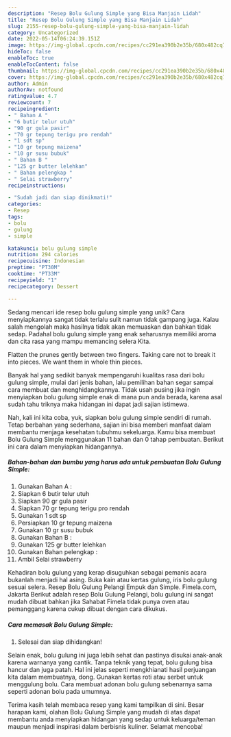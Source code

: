 ```yaml
---
description: "Resep Bolu Gulung Simple yang Bisa Manjain Lidah"
title: "Resep Bolu Gulung Simple yang Bisa Manjain Lidah"
slug: 2155-resep-bolu-gulung-simple-yang-bisa-manjain-lidah
category: Uncategorized
date: 2022-05-14T06:24:39.151Z
image: https://img-global.cpcdn.com/recipes/cc291ea390b2e35b/680x482cq70/bolu-gulung-simple-foto-resep-utama.jpg
hideToc: false
enableToc: true
enableTocContent: false
thumbnail: https://img-global.cpcdn.com/recipes/cc291ea390b2e35b/680x482cq70/bolu-gulung-simple-foto-resep-utama.jpg
cover: https://img-global.cpcdn.com/recipes/cc291ea390b2e35b/680x482cq70/bolu-gulung-simple-foto-resep-utama.jpg
author: Admin
authorAv: notfound
ratingvalue: 4.7
reviewcount: 7
recipeingredient:
- " Bahan A "
- "6 butir telur utuh"
- "90 gr gula pasir"
- "70 gr tepung terigu pro rendah"
- "1 sdt sp"
- "10 gr tepung maizena"
- "10 gr susu bubuk"
- " Bahan B "
- "125 gr butter lelehkan"
- " Bahan pelengkap "
- " Selai strawberry"
recipeinstructions:

- "Sudah jadi dan siap dinikmati!"
categories:
- Resep
tags:
- bolu
- gulung
- simple

katakunci: bolu gulung simple 
nutrition: 294 calories
recipecuisine: Indonesian
preptime: "PT30M"
cooktime: "PT33M"
recipeyield: "1"
recipecategory: Dessert

---
```





Sedang mencari ide resep bolu gulung simple yang unik? Cara menyiapkannya sangat tidak terlalu sulit namun tidak gampang juga. Kalau salah mengolah maka hasilnya tidak akan memuaskan dan bahkan tidak sedap. Padahal bolu gulung simple yang enak seharusnya memiliki aroma dan cita rasa yang mampu memancing selera Kita.





Flatten the prunes gently between two fingers. Taking care not to break it into pieces. We want them in whole thin pieces.

Banyak hal yang sedikit banyak mempengaruhi kualitas rasa dari bolu gulung simple, mulai dari jenis bahan, lalu pemilihan bahan segar sampai cara membuat dan menghidangkannya. Tidak usah pusing jika ingin menyiapkan bolu gulung simple enak di mana pun anda berada, karena asal sudah tahu triknya maka hidangan ini dapat jadi sajian istimewa.






Nah, kali ini kita coba, yuk, siapkan bolu gulung simple sendiri di rumah. Tetap berbahan yang sederhana, sajian ini bisa memberi manfaat dalam membantu menjaga kesehatan tubuhmu sekeluarga. Kamu bisa membuat Bolu Gulung Simple menggunakan 11 bahan dan 0 tahap pembuatan. Berikut ini cara dalam menyiapkan hidangannya.

<!--inarticleads1-->

##### Bahan-bahan dan bumbu yang harus ada untuk pembuatan Bolu Gulung Simple:

1. Gunakan  Bahan A :
1. Siapkan 6 butir telur utuh
1. Siapkan 90 gr gula pasir
1. Siapkan 70 gr tepung terigu pro rendah
1. Gunakan 1 sdt sp
1. Persiapkan 10 gr tepung maizena
1. Gunakan 10 gr susu bubuk
1. Gunakan  Bahan B :
1. Gunakan 125 gr butter lelehkan
1. Gunakan  Bahan pelengkap :
1. Ambil  Selai strawberry


Kehadiran bolu gulung yang kerap disuguhkan sebagai pemanis acara bukanlah menjadi hal asing. Buka kain atau kertas gulung, iris bolu gulung sesuai selera. Resep Bolu Gulung Pelangi Empuk dan Simple. Fimela.com, Jakarta Berikut adalah resep Bolu Gulung Pelangi, bolu gulung ini sangat mudah dibuat bahkan jika Sahabat Fimela tidak punya oven atau pemanggang karena cukup dibuat dengan cara dikukus. 

<!--inarticleads2-->

##### Cara memasak Bolu Gulung Simple:


1. Selesai dan siap dihidangkan!

Selain enak, bolu gulung ini juga lebih sehat dan pastinya disukai anak-anak karena warnanya yang cantik. Tanpa teknik yang tepat, bolu gulung bisa hancur dan juga patah. Hal ini jelas seperti mengkhianati hasil perjuangan kita dalam membuatnya, dong. Gunakan kertas roti atau serbet untuk menggulung bolu. Cara membuat adonan bolu gulung sebenarnya sama seperti adonan bolu pada umumnya. 

Terima kasih telah membaca resep yang kami tampilkan di sini. Besar harapan kami, olahan Bolu Gulung Simple yang mudah di atas dapat membantu anda menyiapkan hidangan yang sedap untuk keluarga/teman maupun menjadi inspirasi dalam berbisnis kuliner. Selamat mencoba!
